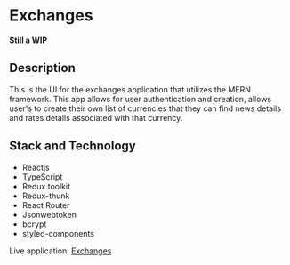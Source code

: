 # Exchanges

**Still a WIP**

## Description

This is the UI for the exchanges application that utilizes the MERN framework. This app allows for user authentication and creation, allows user's to create their own list of currencies that they can find news details and rates details associated with that currency.

## Stack and Technology

- Reactjs
- TypeScript
- Redux toolkit
- Redux-thunk
- React Router
- Jsonwebtoken
- bcrypt
- styled-components

Live application: [Exchanges](https://5ef7b048e19d754e7161aea4--currency-exhcange.netlify.app/)
